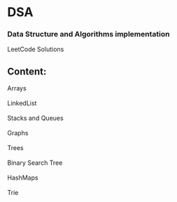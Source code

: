 # DSA
### Data Structure and Algorithms implementation<br/>
LeetCode Solutions

## Content:<br/>

Arrays<br/>
<br/>
LinkedList<br/>
<br/>
Stacks and Queues<br/>
<br/>
Graphs<br/>
<br/>
Trees<br/>
<br/>
Binary Search Tree<br/>
<br/>
HashMaps<br/>
<br/>
Trie<br/>
